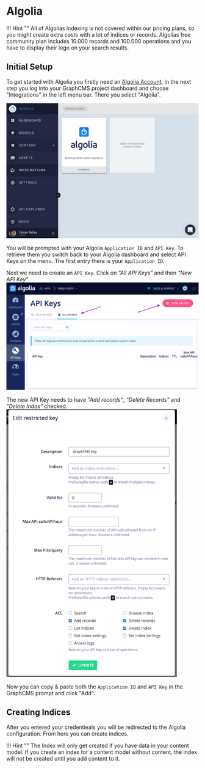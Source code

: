 # Algolia

!!! Hint ""
    All of Algolias indexing is not covered within our pricing plans, so you might create extra costs with a lot of indices or records. Algolias free community plan includes 10.000 records and 100.000 operations and you have to display their logo on your search results.

## Initial Setup

To get started with Algolia you firstly need an [Algolia Account](https://www.algolia.com/users/sign_up). In the next step you log into your GraphCMS project dashboard and choose "Integrations" in the left menu bar. There you select "Algolia".

![Algolia Integrations View](../img/integrations/integration_view.png)

You will be prompted with your Algolia `Application ID` and `API Key`. To retrieve them you switch back to your Algolia dashboard and select API Keys on the menu. The first entry there is your `Application ID`. 

Next we need to create an `API Key`. Click on *"All API Keys"* and then *"New API Key"*.
![Algolia API Keys](../img/integrations/algolia_api_keys.png)

The new API Key needs to have *"Add records"*, *"Delete Records"* and *"Delete Index"* checked.
![Create New API Key](../img/integrations/algolia_create_key.png)

Now you can copy & paste both the `Application ID` and `API Key` in the GraphCMS prompt and click "Add".

## Creating Indices

After you entered your credentieals you will be redirected to the Algolia configuration. From here you can create indices.

!!! Hint ""
    The Index will only get created if you have data in your content model. If you create an index for a content model without content, the index will not be created until you add content to it.